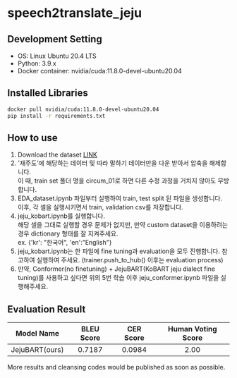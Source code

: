 # speech2translate_jeju

## Development Setting
- OS: Linux Ubuntu 20.4 LTS
- Python: 3.9.x
- Docker container: nvidia/cuda:11.8.0-devel-ubuntu20.04

## Installed Libraries
```bash
docker pull nvidia/cuda:11.8.0-devel-ubuntu20.04
pip install -r requirements.txt
```

## How to use
1. Download the dataset [LINK](https://www.aihub.or.kr/aihubdata/data/view.do?currMenu=115&topMenu=100&aihubDataSe=data&dataSetSn=71558)
2. '재주도'에 해당하는 데이터 및 따라 말하기 데이터만을 다운 받아서 압축을 해제합니다. <br> 이 때, train set 폴더 명을 circum_01로 하면 다른 수정 과정을 거치지 않아도 무방합니다.
3. EDA_dataset.ipynb 파일부터 실행하여 train, test split 된 파일을 생성합니다. <br> 이후, 각 셀을 실행시키면서 train, validation csv를 저장합니다.
4. jeju_kobart.ipynb를 실행합니다. <br> 해당 셀을 그대로 실행할 경우 문제가 없지만, 만약 custom dataset을 이용하려는 경우 dictionary 형태를 잘 지켜주세요. <br> ex. {'kr': "한국어", 'en':"English"}
5. jeju_kobart.ipynb는 한 파일에 fine tuning과 evaluation을 모두 진행합니다. 참고하여 실행하여 주세요. (trainer.push_to_hub() 이후는 evaluation process)
6. 만약, Conformer(no finetuning) + JejuBART(KoBART jeju dialect fine tuning)를 사용하고 싶다면 위의 5번 학습 이후 jeju_conformer.ipynb 파일을 실행해주세요.

## Evaluation Result
| Model Name | BLEU Score | CER Score | Human Voting Score |
|:-----:	|:----------:	|:-----------: |:-----------:|
| JejuBART(ours) | 0.7187 | 0.0984 | 2.00  |

More results and cleansing codes would be published as soon as possible.
